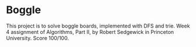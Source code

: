 # Boggle
This project is to solve boggle boards, implemented with DFS and trie. Week 4 assignment of Algorithms, Part II, by Robert Sedgewick in Princeton University. Score 100/100.
